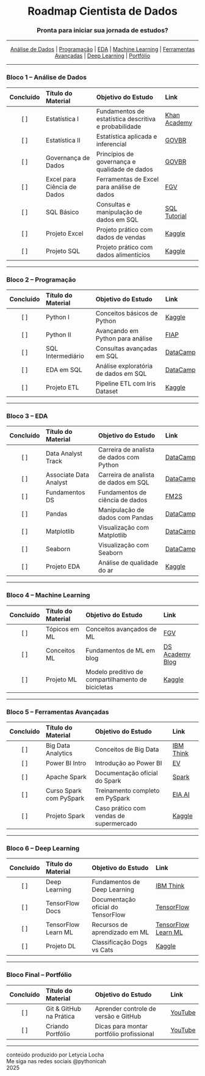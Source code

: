<div align="center">

<h1>Roadmap Cientista de Dados</h1>

<h3>Pronta para iniciar sua jornada de estudos?</h3>

<!-- Barra de progresso que salva o progresso do usuário com autenticação -->
<div id="progress-container">
  <!-- Placeholder para barra de progresso dinâmica -->
</div>

</div>

---

<div align="center">

<nav>
  <a href="#bloco-1-análise-de-dados">Análise de Dados</a> |
  <a href="#bloco-2-programação">Programação</a> |
  <a href="#bloco-3-eda">EDA</a> |
  <a href="#bloco-4-machine-learning">Machine Learning</a> |
  <a href="#bloco-5-ferramentas-avançadas">Ferramentas Avançadas</a> |
  <a href="#bloco-6-deep-learning">Deep Learning</a> |
  <a href="#bloco-final-portfólio">Portfólio</a>
</nav>

</div>

---

<!-- A tag <style> foi removida daqui. Os estilos agora estão em static/style.css -->


<h3 id="bloco-1-análise-de-dados">Bloco 1 – Análise de Dados</h3>

| Concluído | Título do Material             | Objetivo do Estudo                                      | Link                                                                 |
|:---------:|:-------------------------------|:--------------------------------------------------------|:---------------------------------------------------------------------|
| [ ]       | Estatística I                  | Fundamentos de estatística descritiva e probabilidade   | [Khan Academy](https://pt.khanacademy.org/math/statistics-probability) |
| [ ]       | Estatística II                 | Estatística aplicada e inferencial                      | [GOVBR](https://www.escolavirtual.gov.br/curso/96)                   |
| [ ]       | Governança de Dados            | Princípios de governança e qualidade de dados           | [GOVBR](https://www.escolavirtual.gov.br/curso/270)                  |
| [ ]       | Excel para Ciência de Dados    | Ferramentas de Excel para análise de dados              | [FGV](https://educacao-executiva.fgv.br/cursos/online/curta-media-duracao-online/excel-para-ciencia-de-dados-basico) |
| [ ]       | SQL Básico                     | Consultas e manipulação de dados em SQL                 | [SQL Tutorial](https://www.sqltutorial.org/)                         |
| [ ]       | Projeto Excel                  | Projeto prático com dados de vendas                     | [Kaggle](https://www.kaggle.com/datasets/kyanyoga/sample-sales-data) |
| [ ]       | Projeto SQL                    | Projeto prático com dados alimentícios                  | [Kaggle](https://www.kaggle.com/datasets/openfoodfacts/world-food-facts) |

---

<h3 id="bloco-2-programação">Bloco 2 – Programação</h3>

| Concluído | Título do Material           | Objetivo do Estudo                                | Link                                                                 |
|:---------:|:-----------------------------|:--------------------------------------------------|:---------------------------------------------------------------------|
| [ ]       | Python I                     | Conceitos básicos de Python                       | [Kaggle](https://www.kaggle.com/learn/python)                       |
| [ ]       | Python II                    | Avançando em Python para análise                  | [FIAP](https://on.fiap.com.br/nano-courses/course/?id=3918)         |
| [ ]       | SQL Intermediário            | Consultas avançadas em SQL                        | [DataCamp](https://app.datacamp.com/learn/skill-tracks/sql-fundamentals) |
| [ ]       | EDA em SQL                   | Análise exploratória de dados em SQL              | [DataCamp](https://app.datacamp.com/learn/courses/exploratory-data-analysis-in-sql) |
| [ ]       | Projeto ETL                  | Pipeline ETL com Iris Dataset                     | [Kaggle](https://www.kaggle.com/datasets/uciml/iris)                |

---

<h3 id="bloco-3-eda">Bloco 3 – EDA</h3>

| Concluído | Título do Material                          | Objetivo do Estudo                                | Link                                                                 |
|:---------:|:----------------------------------------------|:--------------------------------------------------|:---------------------------------------------------------------------|
| [ ]       | Data Analyst Track                           | Carreira de analista de dados com Python          | [DataCamp](https://app.datacamp.com/learn/career-tracks/data-analyst-with-python) |
| [ ]       | Associate Data Analyst                       | Carreira de analista de dados em SQL              | [DataCamp](https://app.datacamp.com/learn/career-tracks/associate-data-analyst-in-sql) |
| [ ]       | Fundamentos DS                               | Fundamentos de ciência de dados                   | [FM2S](https://www.fm2s.com.br/cursos/fundamentos-da-ciencia-de-dados) |
| [ ]       | Pandas                                       | Manipulação de dados com Pandas                   | [DataCamp](https://app.datacamp.com/learn/courses/data-manipulation-with-pandas) |
| [ ]       | Matplotlib                                   | Visualização com Matplotlib                       | [DataCamp](https://app.datacamp.com/learn/courses/introduction-to-data-visualization-with-matplotlib) |
| [ ]       | Seaborn                                      | Visualização com Seaborn                          | [DataCamp](https://app.datacamp.com/learn/courses/introduction-to-data-visualization-with-seaborn) |
| [ ]       | Projeto EDA                                  | Análise de qualidade do ar                        | [Kaggle](https://www.kaggle.com/datasets/uciml/air-quality)         |

---

<h3 id="bloco-4-machine-learning">Bloco 4 – Machine Learning</h3>

| Concluído | Título do Material           | Objetivo do Estudo                                | Link                                                                 |
|:---------:|:-----------------------------|:--------------------------------------------------|:---------------------------------------------------------------------|
| [ ]       | Tópicos em ML                | Conceitos avançados de ML                         | [FGV](https://educacao-executiva.fgv.br/cursos/online/curta-media-duracao-online/topicos-em-machine-learning) |
| [ ]       | Conceitos ML                 | Fundamentos de ML em blog                         | [DS Academy Blog](https://blog.dsacademy.com.br/conceitos-fundamentais-de-machine-learning-parte-1/) |
| [ ]       | Projeto ML                   | Modelo preditivo de compartilhamento de bicicletas | [Kaggle](https://www.kaggle.com/datasets/hmavrodiev/london-bike-sharing-dataset) |

---

<h3 id="bloco-5-ferramentas-avançadas">Bloco 5 – Ferramentas Avançadas</h3>

| Concluído | Título do Material           | Objetivo do Estudo                                | Link                                                                 |
|:---------:|:-----------------------------|:--------------------------------------------------|:---------------------------------------------------------------------|
| [ ]       | Big Data Analytics           | Conceitos de Big Data                             | [IBM Think](https://www.ibm.com/think/topics/big-data-analytics)     |
| [ ]       | Power BI Intro               | Introdução ao Power BI                            | [EV](https://www.ev.org.br/cursos/introducao-a-analise-de-dados-microsoft-power-bi) |
| [ ]       | Apache Spark                 | Documentação oficial do Spark                     | [Spark](https://spark.apache.org/)                                  |
| [ ]       | Curso Spark com PySpark      | Treinamento completo em PySpark                   | [EIA AI](https://www.eia.ai/formacao-spark-com-pyspark-o-curso-completo) |
| [ ]       | Projeto Spark                | Caso prático com vendas de supermercado           | [Kaggle](https://www.kaggle.com/datasets/ankurzing/supermarket-sales) |

---

<h3 id="bloco-6-deep-learning">Bloco 6 – Deep Learning</h3>

| Concluído | Título do Material           | Objetivo do Estudo                                | Link                                                                 |
|:---------:|:-----------------------------|:--------------------------------------------------|:---------------------------------------------------------------------|
| [ ]       | Deep Learning                | Fundamentos de Deep Learning                      | [IBM Think](https://www.ibm.com/think/topics/deep-learning)         |
| [ ]       | TensorFlow Docs              | Documentação oficial do TensorFlow                | [TensorFlow](https://www.tensorflow.org/?hl=pt-br)                 |
| [ ]       | TensorFlow Learn ML          | Recursos de aprendizado em ML                     | [TensorFlow Learn ML](https://www.tensorflow.org/resources/learn-ml?hl=pt-br) |
| [ ]       | Projeto DL                   | Classificação Dogs vs Cats                        | [Kaggle](https://www.kaggle.com/c/dogs-vs-cats)                   |

---

<h3 id="bloco-final-portfólio">Bloco Final – Portfólio</h3>

| Concluído | Título do Material           | Objetivo do Estudo                                | Link                                                                 |
|:---------:|:-----------------------------|:--------------------------------------------------|:---------------------------------------------------------------------|
| [ ]       | Git & GitHub na Prática      | Aprender controle de versão e GitHub              | [YouTube](https://www.youtube.com/watch?v=DqTITcMq68k)             |
| [ ]       | Criando Portfólio            | Dicas para montar portfólio profissional          | [YouTube](https://www.youtube.com/watch?v=DrJ0WLzIJWo)            |

---

<footer id="page-footer">
conteúdo produzido por Letycia Locha<br>
Me siga nas redes sociais @pythonicah<br>
2025
</footer>

